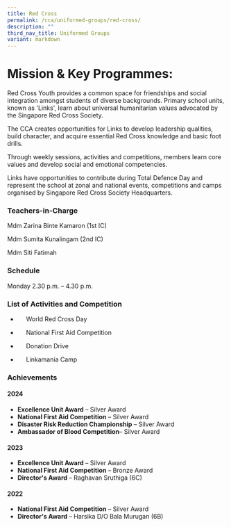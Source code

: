 ```yaml
---
title: Red Cross
permalink: /cca/uniformed-groups/red-cross/
description: ""
third_nav_title: Uniformed Groups
variant: markdown
---
```

# **Mission & Key Programmes:**

Red Cross Youth provides a common space for friendships and social integration amongst students of diverse backgrounds. Primary school units, known as 'Links', learn about universal humanitarian values advocated by the Singapore Red Cross Society.

The CCA creates opportunities for Links to develop leadership qualities, build character, and acquire essential Red Cross knowledge and basic foot drills.

Through weekly sessions, activities and competitions, members learn core values and develop social and emotional competencies.

Links have opportunities to contribute during Total Defence Day and represent the school at zonal and national events, competitions and camps organised by Singapore Red Cross Society Headquarters.



### Teachers-in-Charge

Mdm Zarina Binte Kamaron (1st IC)

Mdm Sumita Kunalingam (2nd IC)

Mdm Siti Fatimah





### Schedule

Monday 2.30 p.m. – 4.30 p.m.

### List of Activities and Competition

*      World Red Cross Day

*      National First Aid Competition

*      Donation Drive

*      Linkamania Camp

### Achievements

#### 2024

*    **Excellence Unit Award** – Silver Award
*    **National First Aid Competition** – Silver Award 
*   **Disaster Risk Reduction Championship** – Silver Award
*   **Ambassador of Blood Competition**– Silver Award

#### 2023

*    **Excellence Unit Award** – Silver Award
*    **National First Aid Competition** – Bronze Award 
*   **Director's Award** – Raghavan Sruthiga (6C)

#### 2022

*    **National First Aid Competition** – Silver Award
*    **Director's Award** – Harsika D/O Bala Murugan (6B)